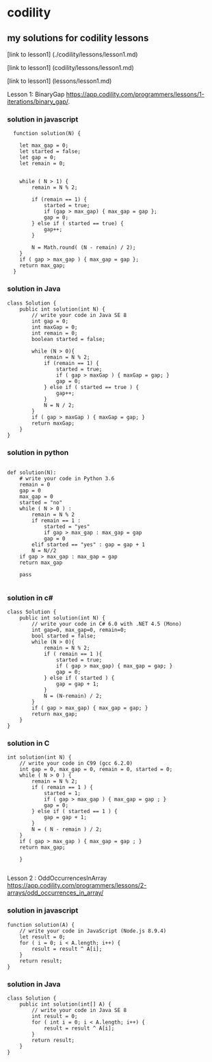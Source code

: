# codility
## my solutions for codility lessons
[link to lesson1] (./codility/lessons/lesson1.md)

[link to lesson1] (codility/lessons/lesson1.md)

[link to lesson1] (lessons/lesson1.md)

 Lesson 1: BinaryGap https://app.codility.com/programmers/lessons/1-iterations/binary_gap/.
### solution in javascript
```
  function solution(N) {
    
    let max_gap = 0;
    let started = false;
    let gap = 0;
    let remain = 0;
    
    
    while ( N > 1) {
        remain = N % 2;
        
        if (remain == 1) {
            started = true;
            if (gap > max_gap) { max_gap = gap };
            gap = 0;
        } else if ( started == true) {
            gap++;
        }
        
        N = Math.round( (N - remain) / 2);
    }
    if ( gap > max_gap ) { max_gap = gap };
    return max_gap;
  }
```

### solution in Java
```
class Solution {
    public int solution(int N) {
        // write your code in Java SE 8
        int gap = 0;
        int maxGap = 0;
        int remain = 0;
        boolean started = false;
        
        while (N > 0){
            remain = N % 2;
            if (remain == 1) {
                started = true;
                if ( gap > maxGap ) { maxGap = gap; }
                gap = 0;
            } else if ( started == true ) {
                gap++;
            }
            N = N / 2;
        }
        if ( gap > maxGap ) { maxGap = gap; }
        return maxGap;
    }
}
```

### solution in python
```

def solution(N):
    # write your code in Python 3.6
    remain = 0
    gap = 0
    max_gap = 0
    started = "no"
    while ( N > 0 ) :
        remain = N % 2
        if remain == 1 :
            started = "yes"
            if gap > max_gap : max_gap = gap
            gap = 0
        elif started == "yes" : gap = gap + 1
        N = N//2
    if gap > max_gap : max_gap = gap
    return max_gap
    
    pass
    
 ```
### solution in c# 

```
class Solution {
    public int solution(int N) {
        // write your code in C# 6.0 with .NET 4.5 (Mono)
        int gap=0, max_gap=0, remain=0;
        bool started = false; 
        while (N > 0){
            remain = N % 2;
            if ( remain == 1 ){
                started = true;
                if ( gap > max_gap) { max_gap = gap; }
                gap = 0;
            } else if ( started ) {
                gap = gap + 1;
            }
            N = (N-remain) / 2;
        }
        if ( gap > max_gap) { max_gap = gap; }
        return max_gap;
    }
}

```

### solution in C
```
int solution(int N) {
    // write your code in C99 (gcc 6.2.0)
    int gap = 0, max_gap = 0, remain = 0, started = 0;
    while ( N > 0 ) {
        remain = N % 2;
        if ( remain == 1 ) {
            started = 1;
            if ( gap > max_gap ) { max_gap = gap ; }
            gap = 0;
        } else if ( started == 1 ) {
            gap = gap + 1;
        }
        N = ( N - remain ) / 2;
    }
    if ( gap > max_gap ) { max_gap = gap ; }
    return max_gap;
        
    }
    
```

Lesson 2 : OddOccurrencesInArray https://app.codility.com/programmers/lessons/2-arrays/odd_occurrences_in_array/
### solution in javascript
```
function solution(A) {
    // write your code in JavaScript (Node.js 8.9.4)
    let result = 0;
    for ( i = 0; i < A.length; i++) {
        result = result ^ A[i];
    }
    return result;
}

```
### solution in Java
```
class Solution {
    public int solution(int[] A) {
        // write your code in Java SE 8
        int result = 0;
        for ( int i = 0; i < A.length; i++) {
            result = result ^ A[i];
        }
        return result;
    }
}

```
